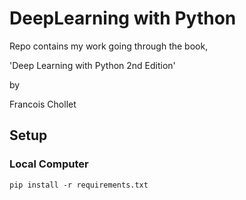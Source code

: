 # DeepLearning with Python

Repo contains my work going through the book, 

'Deep Learning with Python 2nd Edition'

by

Francois Chollet


## Setup

### Local Computer

```shell
pip install -r requirements.txt
```


